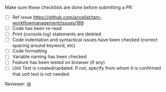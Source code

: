 Make sure these checklists are done before submitting a PR:

- [ ] Ref issue https://github.com/accelist/tam-workflowmanagement/issues/189
- [ ] Code has been re-read
- [ ] Print (console.log) statements are deleted
- [ ] Code indentation and syntactical issues have been checked (correct spacing around keyword, etc)
- [ ] Code formatting
- [ ] Variable naming has been checked
- [ ] Feature has been tested on browser (if any)
- [ ] Unit Test is created/updated. If not, specify from whom it is confirmed that unit test is not needed.

Reviewer: @
